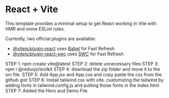 # React + Vite

This template provides a minimal setup to get React working in Vite with HMR and some ESLint rules.

Currently, two official plugins are available:

- [@vitejs/plugin-react](https://github.com/vitejs/vite-plugin-react/blob/main/packages/plugin-react/README.md) uses [Babel](https://babeljs.io/) for Fast Refresh
- [@vitejs/plugin-react-swc](https://github.com/vitejs/vite-plugin-react-swc) uses [SWC](https://swc.rs/) for Fast Refresh


STEP 1: npm create vite@latest
STEP 2: delete unnecessary files
STEP 3: npm i @reduxjs/toolkit
STEP 4: download the zip folder and move it to the src file. 
STEP 5: Add App.jsx and App.css and copy paste the css from the github gist
STEP 6: Install tailwind css with vite. customizing the tailwind by adding fonts in tailwind.config.js and putting those fonts in the index.html
STEP 7: Added the Hero and Demo File.